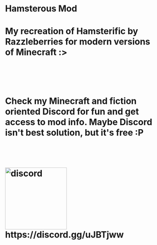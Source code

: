 <h1>Hamsterous Mod<h1>
  <p>My recreation of Hamsterific by Razzleberries for modern versions of Minecraft :></p><br><br>
<p>Check my Minecraft and fiction oriented Discord for fun and get access to mod info. Maybe Discord isn't best solution, but it's free :P</p><br><br>
<img src="https://discordapp.com/assets/fc0b01fe10a0b8c602fb0106d8189d9b.png" width="200" title="discord"><br>
https://discord.gg/uJBTjww<br><br>
